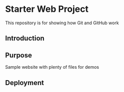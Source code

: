 # Starter Web Project

This repository is for showing how Git and GitHub work

## Introduction

## Purpose

Sample website with plenty of files for demos

## Deployment
